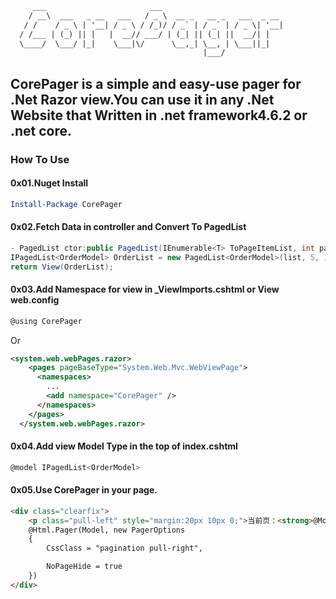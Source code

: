 
``` html
     ___                       ___                           
    / __\  ___   _ __   ___   / _ \  __ _   __ _   ___  _ __ 
   / /    / _ \ | '__| / _ \ / /_)/ / _` | / _` | / _ \| '__|
  / /___ | (_) || |   |  __// ___/ | (_| || (_| ||  __/| |   
  \____/  \___/ |_|    \___|\/      \__,_| \__, | \___||_|   
                                           |___/             
```

## CorePager is a simple and easy-use pager for .Net Razor view.You can use it in any .Net Website that Written in .net framework4.6.2 or .net core.
### How To Use
#### 0x01.Nuget Install
``` powershell
Install-Package CorePager
```
#### 0x02.Fetch Data in controller and Convert To PagedList
``` c#
- PagedList ctor:public PagedList(IEnumerable<T> ToPageItemList, int pageIndex, int pageSize, long totalItemCount)
IPagedList<OrderModel> OrderList = new PagedList<OrderModel>(list, 5, 10, 100);
return View(OrderList);
```
#### 0x03.Add Namespace for view in _ViewImports.cshtml or View web.config
``` c#
@using CorePager
```
Or
``` xml
<system.web.webPages.razor>
    <pages pageBaseType="System.Web.Mvc.WebViewPage">
      <namespaces>
        ...
        <add namespace="CorePager" />
      </namespaces>
    </pages>
  </system.web.webPages.razor>
```

#### 0x04.Add view Model Type in the top of index.cshtml
``` c#
@model IPagedList<OrderModel>
```

#### 0x05.Use CorePager in your page.
``` html
<div class="clearfix">
    <p class="pull-left" style="margin:20px 10px 0;">当前页：<strong>@Model.CurrentPageIndex</strong> /总计：<strong>@Model.TotalItemCount</strong>  条记录</p>
    @Html.Pager(Model, new PagerOptions
    {
        CssClass = "pagination pull-right",

        NoPageHide = true
    })
</div>
```
